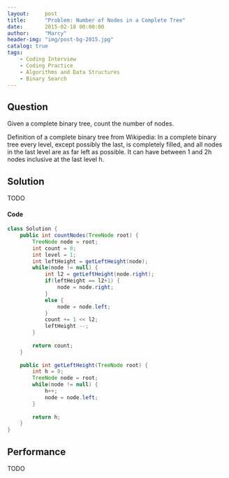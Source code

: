 ```yaml
---
layout:     post
title:      "Problem: Number of Nodes in a Complete Tree"
date:       2015-02-18 00:00:00
author:     "Marcy"
header-img: "img/post-bg-2015.jpg"
catalog: true
tags:
    - Coding Interview
    - Coding Practice
    - Algorithms and Data Structures
    - Binary Search
---
```


## Question

Given a complete binary tree, count the number of nodes.

Definition of a complete binary tree from Wikipedia:
In a complete binary tree every level, except possibly the last, is completely filled, and all nodes in the last level are as far left as possible. It can have between 1 and 2h nodes inclusive at the last level h.

## Solution
TODO

#### Code
```java
class Solution {
    public int countNodes(TreeNode root) {
        TreeNode node = root;
        int count = 0;
        int level = 1;
        int leftHeight = getLeftHeight(node);
        while(node != null) {
            int l2 = getLeftHeight(node.right);
            if(leftHeight == l2+1) {
                node = node.right;
            }
            else {
                node = node.left;
            }
            count += 1 << l2;
            leftHeight --;
        }
        
        return count;
    }
    
    public int getLeftHeight(TreeNode root) {
        int h = 0;
        TreeNode node = root;
        while(node != null) {
            h++;
            node = node.left;
        }
        
        return h;
    }
}
```

## Performance
TODO